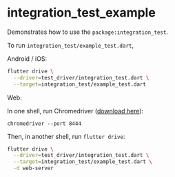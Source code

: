 # integration_test_example

Demonstrates how to use the `package:integration_test`.

To run `integration_test/example_test.dart`,

Android / iOS:

```sh
flutter drive \
  --driver=test_driver/integration_test.dart \
  --target=integration_test/example_test.dart
```

Web:

In one shell, run Chromedriver ([download
here](https://chromedriver.chromium.org/downloads)):

```
chromedriver --port 8444
```

Then, in another shell, run `flutter drive`:

```sh
flutter drive \
  --driver=test_driver/integration_test.dart \
  --target=integration_test/example_test.dart \
  -d web-server
```
